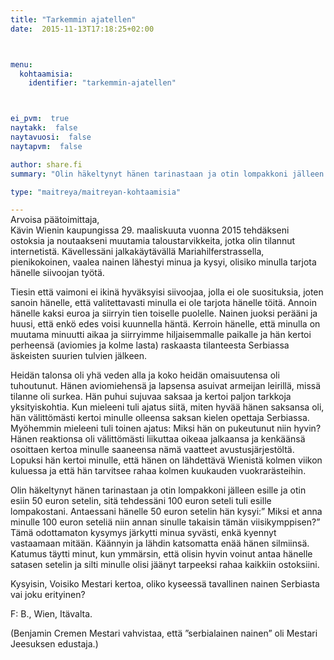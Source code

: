 ```yaml
---
title: "Tarkemmin ajatellen"
date:  2015-11-13T17:18:25+02:00



menu:
  kohtaamisia:
    identifier: "tarkemmin-ajatellen"



ei_pvm:  true
naytakk:  false
naytavuosi:  false
naytapvm:  false

author: share.fi
summary: "Olin häkeltynyt hänen tarinastaan ja otin lompakkoni jälleen esille ja otin esiin 50 euron setelin, sitä tehdessäni 100 euron seteli tuli esille lompakostani. Antaessani hänelle 50 euron setelin hän kysyi:” Miksi et anna minulle 100 euron seteliä niin annan sinulle takaisin tämän viisikymppisen?”"

type: "maitreya/maitreyan-kohtaamisia"

---
```

<p style="margin-top:-15px;">Arvoisa päätoimittaja,<br>
Kävin Wienin kaupungissa 29. maaliskuuta vuonna 2015 tehdäkseni ostoksia ja noutaakseni muutamia taloustarvikkeita, jotka olin tilannut internetistä. Kävellessäni jalkakäytävällä Mariahilferstrassella, pienikokoinen, vaalea nainen lähestyi minua ja kysyi, olisiko minulla tarjota hänelle siivoojan työtä.</p>
<p>Tiesin että vaimoni ei ikinä hyväksyisi siivoojaa, jolla ei ole suosituksia, joten sanoin hänelle, että valitettavasti minulla ei ole tarjota hänelle töitä. Annoin hänelle kaksi euroa ja siirryin tien toiselle puolelle. Nainen juoksi perääni ja huusi, että enkö edes voisi kuunnella häntä. Kerroin hänelle, että minulla on muutama minuutti aikaa ja siirryimme hiljaisemmalle paikalle ja hän kertoi perheensä (aviomies ja kolme lasta) raskaasta tilanteesta Serbiassa äskeisten suurien tulvien jälkeen.</p>
<p>Heidän talonsa oli yhä veden alla ja koko heidän omaisuutensa oli tuhoutunut. Hänen aviomiehensä ja lapsensa asuivat armeijan leirillä, missä tilanne oli surkea. Hän puhui sujuvaa saksaa ja kertoi paljon tarkkoja yksityiskohtia. Kun mieleeni tuli ajatus siitä, miten hyvää hänen saksansa oli, hän välittömästi kertoi minulle olleensa saksan kielen opettaja Serbiassa. Myöhemmin mieleeni tuli toinen ajatus: Miksi hän on pukeutunut niin hyvin? Hänen reaktionsa oli välittömästi liikuttaa oikeaa jalkaansa ja kenkäänsä osoittaen kertoa minulle saaneensa nämä vaatteet avustusjärjestöltä. Lopuksi hän kertoi minulle, että hänen on lähdettävä Wienistä kolmen viikon kuluessa ja että hän tarvitsee rahaa kolmen kuukauden vuokrarästeihin.</p>
<p>Olin häkeltynyt hänen tarinastaan ja otin lompakkoni jälleen esille ja otin esiin 50 euron setelin, sitä tehdessäni 100 euron seteli tuli esille lompakostani. Antaessani hänelle 50 euron setelin hän kysyi:” Miksi et anna minulle 100 euron seteliä niin annan sinulle takaisin tämän viisikymppisen?” Tämä odottamaton kysymys järkytti minua syvästi, enkä kyennyt vastaamaan mitään. Käännyin ja lähdin katsomatta enää hänen silmiinsä. Katumus täytti minut, kun ymmärsin, että olisin hyvin voinut antaa hänelle satasen setelin ja silti minulle olisi jäänyt tarpeeksi rahaa kaikkiin ostoksiini.</p>
<p>Kysyisin, Voisiko Mestari kertoa, oliko kyseessä tavallinen nainen Serbiasta vai joku erityinen?</p>
<p>F: B., Wien, Itävalta.</p>
<p>(Benjamin Cremen Mestari vahvistaa, että ”serbialainen nainen” oli Mestari Jeesuksen edustaja.)</p>